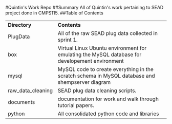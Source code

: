 #Quintin's Work Repo
##Summary
All of Quintin's work pertaining to SEAD project done in CMPS115.
##Table of Contents

<table>
<tr><td><b>Directory</b></td> <td><b>Contents</b></td></tr>
<tr> <td>PlugData</td> <td>All of the raw SEAD plug data collected in sprint 1.</td> </tr>
<tr> <td>box</td> <td>Virtual Linux Ubuntu environment for emulating the MySQL database for developement environment</td> </tr>
<tr> <td>mysql</td> <td>MySQL code to create everything in the scratch schema in MySQL database and shempserver diagram</td> </tr>
<tr> <td>raw_data_cleaning</td> <td>SEAD plug data cleaning scripts.</td></tr>
<tr> <td>documents</td> <td>documentation for work and walk through tutorial papers.</td> </tr>
<tr> <td>python</td> <td>All consolidated python code and libraries</td> </tr>
</table>
